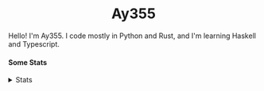 <h1 align="center"><b>Ay355</b></h1>


Hello! I'm Ay355. I code mostly in Python and Rust, and I'm learning Haskell and Typescript.


#### Some Stats


<details>
<summary>Stats</summary>
<br>
 
<a href="https://github.com/Ay-355">
 <img align="center" src="https://github-readme-stats.vercel.app/api?username=Ay-355&theme=tokyonight&show_icons=true&count_private=true&hide_border=true" />
</a><a href="https://github.com/Ay-355">
  <img align="center" src="https://github-readme-stats.vercel.app/api/top-langs/?username=Ay-355&hide=toml,yaml,cmake&layout=compact&langs_count=8&theme=tokyonight&hide_border=true" />
</a>

 
&nbsp; <!-- Space character to put some space between the different stat types. -->

 
<!--START_SECTION:waka-->
![Code Time](http://img.shields.io/badge/Code%20Time-270%20hrs%2025%20mins-blue)

**🐱 My GitHub Data** 

> 📦 1.4 kB Used in GitHub's Storage 
 > 
> 🏆 0 Contributions in the Year 2023
 > 
> 🚫 Not Opted to Hire
 > 
> 📜 11 Public Repositories 
 > 
> 🔑 3 Private Repositories 
 > 
**I'm a Night 🦉** 

```text
🌞 Morning                23 commits          ██░░░░░░░░░░░░░░░░░░░░░░░   06.02 % 
🌆 Daytime                119 commits         ████████░░░░░░░░░░░░░░░░░   31.15 % 
🌃 Evening                228 commits         ███████████████░░░░░░░░░░   59.69 % 
🌙 Night                  12 commits          █░░░░░░░░░░░░░░░░░░░░░░░░   03.14 % 
```
📅 **I'm Most Productive on Wednesday** 

```text
Monday                   53 commits          ███░░░░░░░░░░░░░░░░░░░░░░   13.87 % 
Tuesday                  50 commits          ███░░░░░░░░░░░░░░░░░░░░░░   13.09 % 
Wednesday                74 commits          █████░░░░░░░░░░░░░░░░░░░░   19.37 % 
Thursday                 47 commits          ███░░░░░░░░░░░░░░░░░░░░░░   12.30 % 
Friday                   50 commits          ███░░░░░░░░░░░░░░░░░░░░░░   13.09 % 
Saturday                 61 commits          ████░░░░░░░░░░░░░░░░░░░░░   15.97 % 
Sunday                   47 commits          ███░░░░░░░░░░░░░░░░░░░░░░   12.30 % 
```


📊 **This Week I Spent My Time On** 

```text
💬 Programming Languages: 
No Activity Tracked This Week

🔥 Editors: 
No Activity Tracked This Week

🐱‍💻 Projects: 
No Activity Tracked This Week

💻 Operating System: 
No Activity Tracked This Week
```

**I Mostly Code in Python** 

```text
Python                   8 repos             ██████████████████░░░░░░░   72.73 % 
Rust                     1 repo              ██░░░░░░░░░░░░░░░░░░░░░░░   09.09 % 
C++                      1 repo              ██░░░░░░░░░░░░░░░░░░░░░░░   09.09 % 
HTML                     1 repo              ██░░░░░░░░░░░░░░░░░░░░░░░   09.09 % 
```




 Last Updated on 06/03/2023 12:59:12 UTC
<!--END_SECTION:waka-->
</details>
